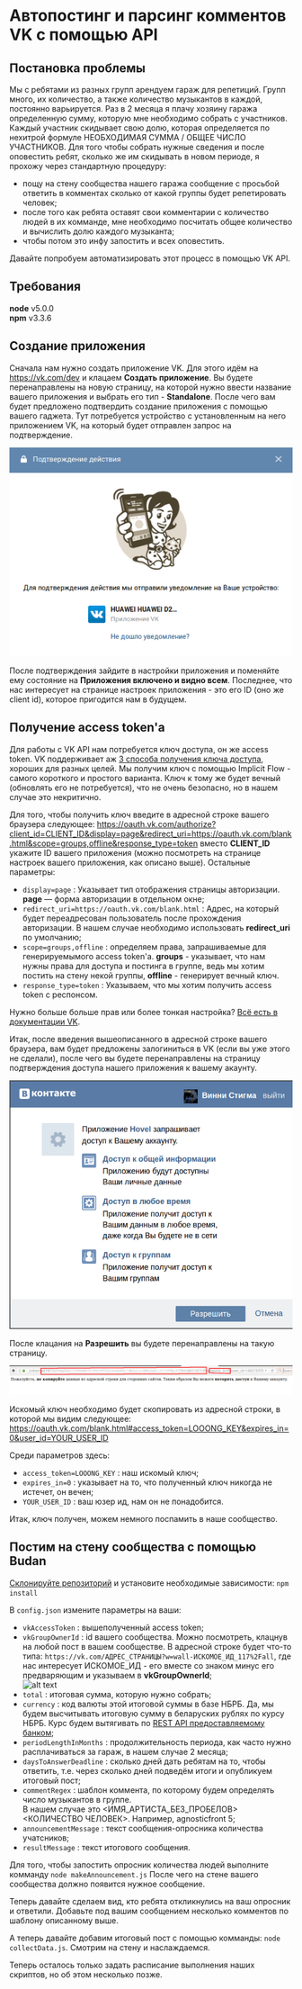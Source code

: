 Автопостинг и парсинг комментов VK с помощью API
================================================

Постановка проблемы
-------------------

Мы с ребятами из разных групп арендуем гараж для репетиций. Групп много, их количество, а также количество музыкантов в каждой, постоянно варьируется. Раз в 2 месяца я плачу хозяину гаража определенную сумму, которую мне необходимо собрать с участников. Каждый участник скидывает свою долю, которая определяется по нехитрой формуле НЕОБХОДИМАЯ СУММА / ОБЩЕЕ ЧИСЛО УЧАСТНИКОВ. Для того чтобы собрать нужные сведения и после оповестить ребят, сколько же им скидывать в новом периоде, я прохожу через стандартную процедуру:
- пощу на стену сообщества нашего гаража сообщение с просьбой ответить в комментах сколько от какой группы будет репетировать человек;
- после того как ребята оставят свои комментарии с количество людей в их комманде, мне необходимо посчитать общее количество и вычислить долю каждого музыканта;
- чтобы потом это инфу запостить и всех оповестить.

Давайте попробуем автоматизировать этот процесс в помощью VK API.

Требования
----------

**node** v5.0.0  
**npm** v3.3.6

Создание приложения
-------------------

Сначала нам нужно создать приложение VK. Для этого идём на https://vk.com/dev и клацаем **Создать приложение**.
Вы будете перенаправлены на новую страницу, на которой нужно ввести название вашего приложения и выбрать его тип - **Standalone**.
После чего вам будет предложено подтвердить создание приложения с помощью вашего гаджета.
Тут потребуется устройство с установленным на него приложением VK, на который будет отправлен запрос на подтверждение.

![alt text](img/gadget.png "Подтверждение создания приложения VK с помощью гаджета")

После подтверждения зайдите в настройки приложения и поменяйте ему состояние на **Приложения включено и видно всем**.
Последнее, что нас интересует на странице настроек приложения - это его ID (оно же client id), которое пригодится нам в будущем.

Получение access token'а
------------------------

Для работы с VK API нам потребуется ключ доступа, он же access token. VK поддерживает аж [3 способа получения ключа доступа](https://vk.com/dev/access_token), хороших для разных целей.
Мы получим ключ с помощью Implicit Flow - самого короткого и простого варианта. Ключ к тому же будет вечный (обновлять его не потребуется), что не очень безопасно, но в нашем случае это некритично.

Для того, чтобы получить ключ введите в адресной строке вашего браузера следующее:
https://oauth.vk.com/authorize?client_id=CLIENT_ID&display=page&redirect_uri=https://oauth.vk.com/blank.html&scope=groups,offline&response_type=token
вместо **CLIENT_ID** укажите ID вашего приложения (можно посмотреть на странице настроек вашего приложения, как описано выше).
Остальные параметры:
- ```display=page``` : 	Указывает тип отображения страницы авторизации.
**page** — форма авторизации в отдельном окне;
- ```redirect_uri=https://oauth.vk.com/blank.html``` : Адрес, на который будет переадресован пользователь после прохождения авторизации.
В нашем случае необходимо использовать **redirect_uri** по умолчанию;
- ```scope=groups,offline``` : определяем права, запрашиваемые для генерируемымого access token'а.
**groups** - указывает, что нам нужны права для доступа и постинга в группе, ведь мы хотим постить на стену некой группы,
**offline** - генерирует вечный ключ.
- ```response_type=token```	: Указываем, что мы хотим получить access token с респонсом.

Нужно больше больше прав или более тонкая настройка? [Bсё есть в документации VK](https://vk.com/dev/implicit_flow_user).

Итак, после введения вышеописанного в адресной строке вашего браузера, вам будет предложены залогиниться в VK (если вы уже этого не сделали), после чего вы будете перенаправлены на страницу подтверждения доступа нашего приложения к вашему акаунту.

![alt text](img/authorise_your_app.png "Разрешить VK приложению доступ к группам")

После клацания на **Разрешить** вы будете перенаправлены на такую страницу.

![alt text](img/access_token.png "Сгенерированный VK ключ доступа")

Искомый ключ необходимо будет скопировать из адресной строки, в которой мы видим следующее: https://oauth.vk.com/blank.html#access_token=LOOONG_KEY&expires_in=0&user_id=YOUR_USER_ID

Среди параметров здесь:
- ```access_token=LOOONG_KEY``` : наш искомый ключ;
- ```expires_in=0``` : указывает на то, что полученный ключ никогда не истечет, он вечен;
- ```YOUR_USER_ID``` : ваш юзер ид, нам он не понадобится.

Итак, ключ получен, можем немного поспамить в наше сообщество.

Постим на стену сообщества с помощью **Budan**
----------------------------------------------

[Склонируйте репозиторий](https://github.com/pavelbely/budan.git) и установите необходимые зависимости:
```npm install```

В ```config.json``` измените параметры на ваши:
- ```vkAccessToken``` : вышеполученный access token;
- ```vkGroupOwnerId``` : id вашего сообщества. Можно посмотреть, клацнув на любой пост в вашем сообществе. В адресной строке будет что-то типа: ```https://vk.com/АДРЕС_СТРАНИЦЫ?w=wall-ИСКОМОЕ_ИД_117%2Fall```,
где наc интересует ИСКОМОЕ_ИД - его вместе со знаком минус его предваряющим и указываем в **vkGroupOwnerId**;  
![alt text](img/group_owner_id.png "VK Group owner id")
- ```total``` : итоговая сумма, которую нужно собрать;
- ```currency``` : код валюты этой итоговой суммы в базе НБРБ. Да, мы будем высчитывать итоговую сумму в беларуских рублях по курсу НБРБ. Курс будем вытягивать по [REST API предоставляемому банком](http://www.nbrb.by/APIHelp/ExRates);
- ```periodLengthInMonths``` : продолжительность периода, как часто нужно расплачиваться за гараж, в нашем случае 2 месяца;
- ```daysToAnswerDeadline``` : сколько дней дать ребятам на то, чтобы ответить, т.е. через сколько дней подведём итоги и опубликуем итоговый пост;
- ```commentRegex``` : шаблон коммента, по которому будем определять число музыкантов в группе.  
В нашем случае это <ИМЯ_АРТИСТА_БЕЗ_ПРОБЕЛОВ> <КОЛИЧЕСТВО ЧЕЛОВЕК>. Например, agnosticfront 5;
- ```announcementMessage``` : текст сообщения-опросника количества учатсников;
- ```resultMessage``` : текст итогового сообщения.

Для того, чтобы запостить опросник количества людей выполните комманду
```node makeAnnouncement.js```
После чего на стене вашего сообщества должно появится нужное сообщение.

Теперь давайте сделаем вид, кто ребята откликнулись на ваш опросник и ответили. Добавьте под вашим сообщением несколько комментов по шаблону описанному выше.

А теперь давайте добавим итоговый пост с помощью комманды:
```node collectData.js```.
Смотрим на стену и наслаждаемся.

Теперь осталось только задать расписание выполнения наших скриптов, но об этом несколько позже.
